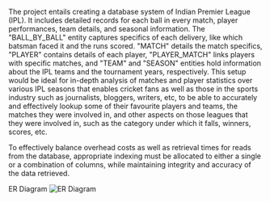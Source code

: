 The project entails creating a database system of Indian Premier League (IPL). It includes detailed records for each ball in every match, player performances, team details, 
and seasonal information. The "BALL_BY_BALL" entity captures specifics of each delivery, like which batsman faced it and the runs scored. "MATCH" details the match specifics, 
"PLAYER" contains details of each player, "PLAYER_MATCH" links players with specific matches, and "TEAM" and "SEASON" entities hold information about the IPL teams and the 
tournament years, respectively. This setup would be ideal for in-depth analysis of matches and player statistics over various IPL seasons that enables cricket fans as well 
as those in the sports industry such as journalists, bloggers, writers, etc, to be able to accurately and effectively lookup some of their favourite players and teams, the 
matches they were involved in, and other aspects on those leagues that they were involved in, such as the category under which it falls, winners, scores, etc.

To effectively balance overhead costs as well as retrieval times for reads from the database, appropriate indexing must be allocated to either a single or a combination of columns, 
while maintaining integrity and accuracy of the data retrieved.

ER Diagram
![ER Diagram](https://github.com/manvithkatkuri/Advanced_Data_Base_Management/assets/102502757/8f803a6e-20f4-4985-8f1c-7208eebfc40e)


